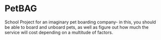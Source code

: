 # PetBAG
 School Project for an imaginary pet boarding company- in this, you should be able to board and unboard pets, as well as figure out how much the service will cost depending on a multitude of factors.
